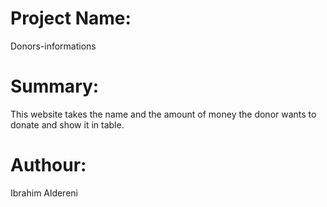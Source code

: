 # Project Name:
Donors-informations

# Summary:
This website takes the name and the amount of money the donor wants to donate and show it in table.

# Authour:
Ibrahim Aldereni
